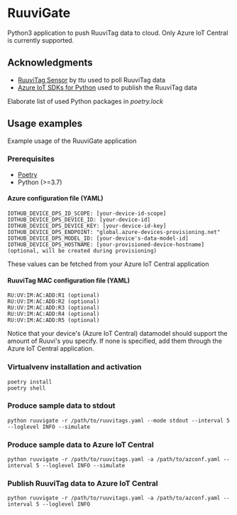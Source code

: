 # RuuviGate
Python3 application to push RuuviTag data to cloud. Only Azure IoT Central is currently supported.

## Acknowledgments
* [RuuviTag Sensor](https://github.com/ttu/ruuvitag-sensor) by _ttu_ used to poll RuuviTag data
* [Azure IoT SDKs for Python](https://github.com/Azure/azure-iot-sdk-python) used to publish the RuuviTag data

Elaborate list of used Python packages in _poetry.lock_

## Usage examples
Example usage of the RuuviGate application

### Prerequisites
* [Poetry](https://python-poetry.org/)
* Python (>=3.7)

#### Azure configuration file (YAML)
```
IOTHUB_DEVICE_DPS_ID_SCOPE: [your-device-id-scope]
IOTHUB_DEVICE_DPS_DEVICE_ID: [your-device-id]
IOTHUB_DEVICE_DPS_DEVICE_KEY: [your-device-id-key]
IOTHUB_DEVICE_DPS_ENDPOINT: "global.azure-devices-provisioning.net"
IOTHUB_DEVICE_DPS_MODEL_ID: [your-device's-data-model-id]
IOTHUB_DEVICE_DPS_HOSTNAME: [your-provisioned-device-hostname] (optional, will be created during provisioning)
```

These values can be fetched from your Azure IoT Central application

#### RuuviTag MAC configuration file (YAML)
```
RU:UV:IM:AC:ADD:R1 (optional)
RU:UV:IM:AC:ADD:R2 (optional)
RU:UV:IM:AC:ADD:R3 (optional)
RU:UV:IM:AC:ADD:R4 (optional)
RU:UV:IM:AC:ADD:R5 (optional)
```
Notice that your device's (Azure IoT Central) datamodel should support the amount of Ruuvi's you specify. If none is specified, add them through the Azure IoT Central application.

### Virtualvenv installation and activation
```
poetry install
poetry shell
```

### Produce sample data to stdout
```
python ruuvigate -r /path/to/ruuvitags.yaml --mode stdout --interval 5 --loglevel INFO --simulate
```

### Produce sample data to Azure IoT Central
```
python ruuvigate -r /path/to/ruuvitags.yaml -a /path/to/azconf.yaml --interval 5 --loglevel INFO --simulate
```

### Publish RuuviTag data to Azure IoT Central
```
python ruuvigate -r /path/to/ruuvitags.yaml -a /path/to/azconf.yaml --interval 5 --loglevel INFO
```
